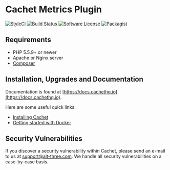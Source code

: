 # Cachet Metrics Plugin

[![StyleCI](https://styleci.io/repos/65662955/shield)](https://styleci.io/repos/65662955/)
[![Build Status](https://img.shields.io/travis/ConnorVG/Cachet-Metrics-Plugin/develop.svg?style=flat-square)](https://travis-ci.org/ConnorVG/Cachet-Metrics-Plugin)
[![Software License](https://img.shields.io/badge/license-BSD3-brightgreen.svg?style=flat-square)](LICENSE)
[![Packagist](https://img.shields.io/packagist/v/connorvg/cachet-metrics-plugin.svg?style=flat-square)](https://packagist.org/packages/connorvg/cachet-metrics-plugin)

## Requirements

- PHP 5.5.9+ or newer
- Apache or Nginx server
- [Composer](https://getcomposer.org)

## Installation, Upgrades and Documentation

Documentation is found at [https://docs.cachethq.io](https://docs.cachethq.io).

Here are some useful quick links:

- [Installing Cachet](https://docs.cachethq.io/docs/installing-cachet)
- [Getting started with Docker](https://docs.cachethq.io/docs/get-started-with-docker)

## Security Vulnerabilities

If you discover a security vulnerability within Cachet, please send an e-mail to us at support@alt-three.com. We handle all security vulnerabilities on a case-by-case basis.
